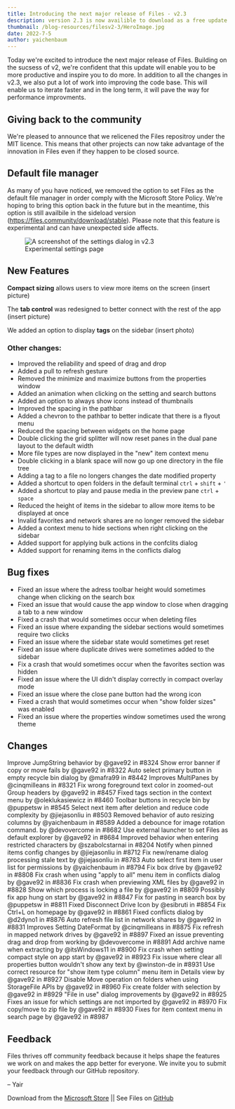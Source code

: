 ```yaml
---
title: Introducing the next major release of Files - v2.3
description: version 2.3 is now availible to download as a free update.
thumbnail: /blog-resources/filesv2-3/HeroImage.jpg
date: 2022-7-5
author: yaichenbaum
---
```


Today we're excited to introduce the next major release of Files. Building on the sucsess of v2, we're confident that this update will enable you to be more productive and inspire you to do more. In addition to all the changes in v2.3, we also put a lot of work into improving the code base. This will enable us to iterate faster and in the long term, it will pave the way for performance improvments.

## Giving back to the community

We're pleased to announce that we relicened the Files repositroy under the MIT licence. This means that other projects can now take advantage of the innovation in Files even if they happen to be closed source.


## Default file manager

As many of you have noticed, we removed the option to set Files as the default file manager in order comply with the Microsoft Store Policy. We're hoping to bring this option back in the future but in the meantime, this option is still availbile in the sideload version (https://files.community/download/stable). Please note that this feature is experimental and can have unexpected side affects.

<figure class="margin-bottom">
    <img src="/blog-resources/filesv2-3/Settings-Dialog-Experimental.png" alt="A screenshot of the settings dialog in v2.3" />
    <figcaption>Experimental settings page</figcaption>
</figure>

## New Features

**Compact sizing** allows users to view more items on the screen
(insert picture)

The **tab control** was redesigned to better connect with the rest of the app
(insert picture)

We added an option to display **tags** on the sidebar
(insert photo)


### Other changes:
- Improved the reliability and speed of drag and drop
- Added a pull to refresh gesture
- Removed the minimize and maximize buttons from the properties window
- Added an animation when clicking on the setting and search buttons
- Added an option to always show icons instead of thumbnails
- Improved the spacing in the pathbar
- Added a chevron to the pathbar to better indicate that there is a flyout menu
- Reduced the spacing between widgets on the home page
- Double clicking the grid splitter will now reset panes in the dual pane layout to the default width
- More file types are now displayed in the "new" item context menu
- Double clicking in a blank space will now go up one directory in the file tree
- Adding a tag to a file no longers changes the date modified property
- Added a shortcut to open folders in the default terminal `ctrl` + `shift` + `'`
- Added a shortcut to play and pause media in the preview pane `ctrl` + `space`
- Reduced the height of items in the sidebar to allow more items to be displayed at once
- Invalid favorites and network shares are no longer removed the sidebar
- Added a context menu to hide sections when right clicking on the sidebar
- Added support for applying bulk actions in the confclits dialog
- Added support for renaming items in the conflicts dialog

## Bug fixes
- Fixed an issue where the adress toolbar height would sometimes change when clicking on the search box
- Fixed an issue that would cause the app window to close when dragging a tab to a new window
- Fixed a crash that would sometimes occur when deleting files
- Fixed an issue where expanding the sidebar sections would sometimes require two clicks
- Fixed an issue where the sidebar state would sometimes get reset
- Fixed an issue where duplicate drives were sometimes added to the sidebar
- Fix a crash that would sometimes occur when the favorites section was hidden
- Fixed an issue where the UI didn't display correctly in compact overlay mode
- Fixed an issue where the close pane button had the wrong icon
- Fixed a crash that would sometimes occur when "show folder sizes" was enabled
- Fixed an issue where the properties window sometimes used the wrong theme

## Changes

Improve JumpString behavior by @gave92 in #8324
Show error banner if copy or move fails by @gave92 in #8322
Auto select primary button in empty recycle bin dialog by @mafra99 in #8442
Improves MultiPanes by @cinqmilleans in #8321
Fix wrong foreground text color in zoomed-out Group headers by @gave92 in #8457
Fixed tags section in the context menu by @oleklukasiewicz in #8460
Toolbar buttons in recycle bin by @puppetsw in #8545
Select next item after deletion and reduce code complexity by @jiejasonliu in #8503
Removed behavior of auto resizing columns by @yaichenbaum in #8589
Added a debounce for image rotation command. by @devovercome in #8682
Use external launcher to set Files as default explorer by @gave92 in #8684
Improved behavior when entering restricted characters by @szabolcstarnai in #8204
Notify when pinned items config changes by @jiejasonliu in #8712
Fix new/rename dialog processing stale text by @jiejasonliu in #8783
Auto select first item in user list for permissions by @yaichenbaum in #8794
Fix box drive by @gave92 in #8808
Fix crash when using "apply to all" menu item in conflicts dialog by @gave92 in #8836
Fix crash when previewing XML files by @gave92 in #8828
Show which process is locking a file by @gave92 in #8809
Possibly fix app hung on start by @gave92 in #8847
Fix for pasting in search box by @puppetsw in #8811
Fixed Disconnect Drive Icon by @esibruti in #8854
Fix Ctrl+L on homepage by @gave92 in #8861
Fixed conflicts dialog by @d2dyno1 in #8876
Auto refresh file list in network shares by @gave92 in #8831
Improves Setting DateFormat by @cinqmilleans in #8875
Fix refresh in mapped network drives by @gave92 in #8897
Fixed an issue preventing drag and drop from working by @devovercome in #8891
Add archive name when extracting by @itsWindows11 in #8900
Fix crash when setting compact style on app start by @gave92 in #8923
Fix issue where clear all properties button wouldn't show any text by @winston-de in #8931
Use correct resource for "show item type column" menu item in Details view by @gave92 in #8927
Disable Move operation on folders when using StorageFile APIs by @gave92 in #8960
Fix create folder with selection by @gave92 in #8929
"File in use" dialog improvements by @gave92 in #8925
Fixes an issue for which settings are not imported by @gave92 in #8970
Fix copy/move to zip file by @gave92 in #8930
Fixes for item context menu in search page by @gave92 in #8987

## Feedback

Files thrives off community feedback because it helps shape the features we work on and makes the app better for
everyone. We invite you to submit your feedback through our GitHub repository.

– Yair

Download from
the [Microsoft Store]({'https://www.microsoft.com/store/apps/9nghp3dx8hdx?cid=AnnouncingV2-3'})
|| See Files on [GitHub](https://github.com/files-community/Files)
